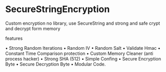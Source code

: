 # SecureStringEncryption
Custom encryption no library, use SecureString and strong and safe crypt and decrypt form memory

features

• Strong Random Iterations
• Random IV 
• Random Salt
• Validate Hmac
• Constant Time Comparison protection
• Custom Memory Cleaner (anti process hacker)
• Strong SHA (512)
• Simple Confing
• Secure Encryption Byte
• Secure Decryption Byte
• Modular Code.
